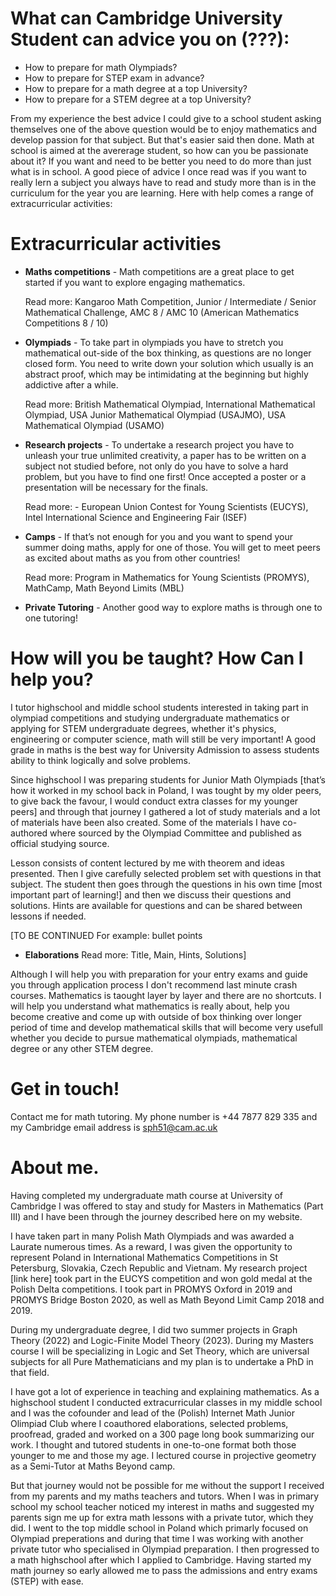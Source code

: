 
# What can Cambridge University Student can advice you on (???):

- How to prepare for math Olympiads?
- How to prepare for STEP exam in advance?
- How to prepare for a math degree at a top University?
- How to prepare for a STEM degree at a top University?

From my experience the best advice I could give to a school student asking themselves one of the above question would be to enjoy mathematics and develop passion for that subject. But that's easier said then done. Math at school is aimed at the avererage student, so how can you be passionate about it? If you want and need to be better you need to do more than just what is in school. A good piece of advice I once read was if you want to really lern a subject you always have to read and study more than is in the curriculum for the year you are learning. Here with help comes a range of extracurricular activities:

# Extracurricular activities

- **Maths competitions** - Math competitions are a great place to get started if you want to explore engaging mathematics.
 
    Read more: Kangaroo Math Competition, Junior / Intermediate / Senior Mathematical Challenge, AMC 8 / AMC 10 (American Mathematics Competitions 8 / 10)

- **Olympiads** - To take part in olympiads you have to stretch you mathematical out-side of the box thinking, as questions are no longer closed form. You need to write down your solution which usually is an abstract proof, which may be intimidating at the beginning but highly addictive after a while.

    Read more: British Mathematical Olympiad, International Mathematical Olympiad, USA Junior Mathematical Olympiad (USAJMO), USA Mathematical Olympiad (USAMO)

- **Research projects** - To undertake a research project you have to unleash your true unlimited creativity, a paper has to be written on a subject not studied before, not only do you have to solve a hard problem, but you have to find one first! Once accepted a poster or a presentation will be necessary for the finals.

    Read more: - European Union Contest for Young Scientists (EUCYS), Intel International Science and Engineering Fair (ISEF)

- **Camps** - If that’s not enough for you and you want to spend your summer doing maths, apply for one of those. You will get to meet peers as excited about maths as you from other countries!

    Read more: Program in Mathematics for Young Scientists (PROMYS), MathCamp, Math Beyond Limits (MBL)

- **Private Tutoring** - Another good way to explore maths is through one to one tutoring!


# How will you be taught? How Can I help you?

I tutor highschool and middle school students interested in taking part in olympiad competitions and studying undergraduate mathematics or applying for STEM undergraduate degrees, whether it's physics, engineering or computer science, math will still be very important! A good grade in maths is the best way for University Admission to assess students ability to think logically and solve problems.

Since highschool I was preparing students for Junior Math Olympiads [that’s how it worked in my school back in Poland, I was tought by my older peers, to give back the favour, I would conduct extra classes for my younger peers] and through that journey I gathered a lot of study materials and a lot of materials have been also created. Some of the materials I have co-authored where sourced by the Olympiad Committee and published as official studying source.

Lesson consists of content lectured by me with theorem and ideas presented. Then I give carefully selected problem set with questions in that subject. The student then goes through the questions in his own time [most important part of learning!] and then we discuss their questions and solutions. Hints are available for questions and can be shared between lessons if needed.

[TO BE CONTINUED
For example: bullet points
- **Elaborations** 
    Read more: Title, Main, Hints, Solutions]


Although I will help you with preparation for your entry exams and guide you through application process I don't recommend last minute crash courses. Mathematics is taought layer by layer and there are no shortcuts. I will help you understand what mathematics is really about, help you become creative and come up with outside of box thinking over longer period of time and develop mathematical skills that will become very usefull whether you decide to pursue mathematical olympiads, mathematical degree or any other STEM degree.
   


# Get in touch!

Contact me for math tutoring. My phone number is +44 7877 829 335 and my Cambridge email address is sph51@cam.ac.uk


# About me.

Having completed my undergraduate math course at University of Cambridge I was offered to stay and study for Masters in Mathematics (Part III) and I have been through the journey described here on my website.

I have taken part in many Polish Math Olympiads and was awarded a Laurate numerous times. As a reward, I was given the opportunity to represent Poland in International Mathematics Competitions in St Petersburg, Slovakia, Czech Republic and Vietnam. My research project [link here] took part in the EUCYS competition and won gold medal at the Polish Delta competitions. I took part in PROMYS Oxford in 2019 and PROMYS Bridge Boston 2020, as well as Math Beyond Limit Camp 2018 and 2019.

During my undergraduate degree, I did two summer projects in Graph Theory (2022) and Logic-Finite Model Theory (2023). During my Masters course I will be specializing in Logic and Set Theory, which are universal subjects for all Pure Mathematicians and my plan is to undertake a PhD in that field.

I have got a lot of experience in teaching and explaining mathematics. As a highschool student I conducted extracurricular classes in my middle school and I was the cofounder and lead of the (Polish) Internet Math Junior Olimpiad Club where I coauthored elaborations, selected problems, proofread, graded and worked on a 300 page long book summarizing our work. I thought and tutored students in one-to-one format both those younger to me and those my age. I lectured course in projective geometry as a Semi-Tutor at Maths Beyond camp.

But that journey would not be possible for me without the support I received from my parents and my maths teachers and tutors. When I was in primary school my school teacher noticed my interest in maths and suggested my parents sign me up for extra math lessons with a private tutor, which they did. I went to the top middle school in Poland which primarly focused on Olympiad preperations and during that time I was working with another private tutor who specialised in Olympiad preparation. I then progressed to a math highschool after which I applied to Cambridge. Having started my math journey so early allowed me to pass the admissions and entry exams (STEP) with ease.








